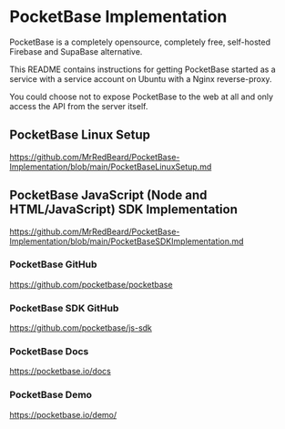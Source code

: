 # PocketBase Implementation

PocketBase is a completely opensource, completely free, self-hosted Firebase and SupaBase alternative.  

This README contains instructions for getting PocketBase started as a service with a service account on Ubuntu with a Nginx reverse-proxy.  

You could choose not to expose PocketBase to the web at all and only access the API from the server itself.

## PocketBase Linux Setup
https://github.com/MrRedBeard/PocketBase-Implementation/blob/main/PocketBaseLinuxSetup.md

## PocketBase JavaScript (Node and HTML/JavaScript) SDK Implementation
https://github.com/MrRedBeard/PocketBase-Implementation/blob/main/PocketBaseSDKImplementation.md




### PocketBase GitHub
https://github.com/pocketbase/pocketbase  

### PocketBase SDK GitHub
https://github.com/pocketbase/js-sdk  

### PocketBase Docs
https://pocketbase.io/docs

### PocketBase Demo
https://pocketbase.io/demo/